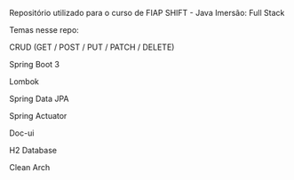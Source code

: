 Repositório utilizado para o curso de FIAP SHIFT - Java Imersão: Full Stack

Temas nesse repo:

CRUD (GET / POST / PUT / PATCH / DELETE)

Spring Boot 3

Lombok

Spring Data JPA

Spring Actuator

Doc-ui

H2 Database

Clean Arch
